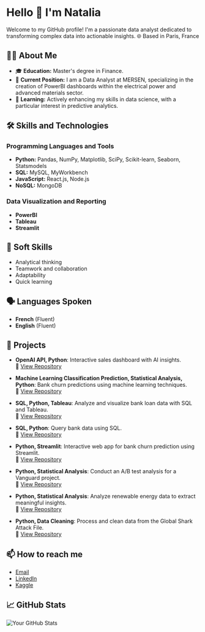 # Hello 👋 I'm Natalia

Welcome to my GitHub profile! I'm a passionate data analyst dedicated to transforming complex data into actionable insights.
🌐 Based in Paris, France

## 👩‍💻 About Me
- 🎓 **Education:** Master's degree in Finance.
- 🏢 **Current Position:** I am a Data Analyst at MERSEN, specializing in the creation of PowerBI dashboards within the electrical power and advanced materials sector.
- 🌱 **Learning:** Actively enhancing my skills in data science, with a particular interest in predictive analytics.

## 🛠️ Skills and Technologies

### Programming Languages and Tools
- **Python:** Pandas, NumPy, Matplotlib, SciPy, Scikit-learn, Seaborn, Statsmodels
- **SQL:** MySQL, MyWorkbench
- **JavaScript:** React.js, Node.js
- **NoSQL:** MongoDB

### Data Visualization and Reporting
- **PowerBI**
- **Tableau**
- **Streamlit**

## 🧠 Soft Skills
- Analytical thinking
- Teamwork and collaboration
- Adaptability
- Quick learning

## 🗣️ Languages Spoken
- **French** (Fluent)
- **English** (Fluent)

## 🌟 Projects
- **OpenAI API, Python**: Interactive sales dashboard with AI insights.  
  🔗 [View Repository](https://github.com/NGravereaux/portfolio-interactive-sales-dashboard-with-ai-insights)

- **Machine Learning Classification Prediction, Statistical Analysis, Python**: Bank churn predictions using machine learning techniques.  
  🔗 [View Repository](https://github.com/NGravereaux/portfolio-bank-churn-prediction)

- **SQL, Python, Tableau**: Analyze and visualize bank loan data with SQL and Tableau.  
  🔗 [View Repository](https://github.com/NGravereaux/portfolio-bank-loan-sql-tableau-project)

- **SQL, Python**: Query bank data using SQL.  
  🔗 [View Repository](https://github.com/NGravereaux/portfolio-sql-project-bank)

- **Python, Streamlit**: Interactive web app for bank churn prediction using Streamlit.  
  🔗 [View Repository](https://github.com/NGravereaux/portfolio-bank-churn-prediction-streamlit-presentation)

- **Python, Statistical Analysis**: Conduct an A/B test analysis for a Vanguard project.  
  🔗 [View Repository](https://github.com/NGravereaux/portfolio-project-vanguard-AB-test-analysis)

- **Python, Statistical Analysis**: Analyze renewable energy data to extract meaningful insights.  
  🔗 [View Repository](https://github.com/NGravereaux/portfolio-project-renewable-evergy-analysis)

- **Python, Data Cleaning**: Process and clean data from the Global Shark Attack File.  
  🔗 [View Repository](https://github.com/NGravereaux/portfolio-data-cleaning-project-global-shark-attack)


## 📫 How to reach me
- [Email](mailto:natalia.gravereaux@gmail.com)
- [LinkedIn](https://www.linkedin.com/in/nmikh/)
- [Kaggle](https://www.kaggle.com/nataliagravereaux)

## 📈 GitHub Stats
![Your GitHub Stats](https://github-readme-stats.vercel.app/api?username=ngravereaux&show_icons=true)

